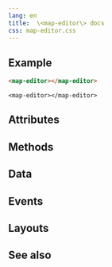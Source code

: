 ```yaml
---
lang: en
title:  \<map-editor\> docs
css: map-editor.css
---
```


<main>


## Example


```html
<map-editor></map-editor>
```

```{=html}
<map-editor></map-editor>
```





## Attributes



## Methods



## Data



## Events



## Layouts



## See also

</main>


<script type="module">
import {MapEditor} from './MapEditor.js'

window.mapEditor = document.querySelector('map-editor')
</script>

